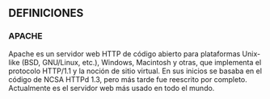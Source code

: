 ## DEFINICIONES ##

### APACHE ###

Apache es un servidor web HTTP de código abierto para plataformas Unix-like (BSD, GNU/Linux, etc.), Windows, Macintosh y otras, que implementa el protocolo HTTP/1.1 y la noción de sitio virtual. En sus inicios se basaba en el código de NCSA HTTPd 1.3, pero más tarde fue reescrito por completo. Actualmente es el servidor web más usado en todo el mundo.
